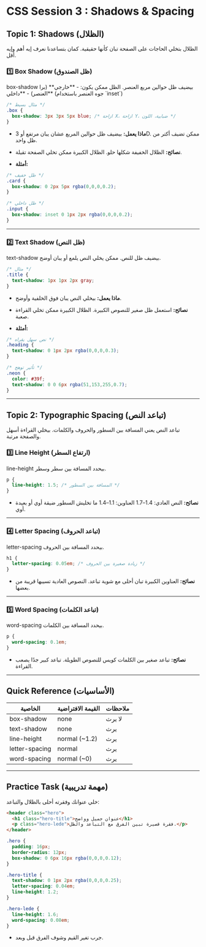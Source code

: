 # CSS Session 3 : Shadows & Spacing

## Topic 1: Shadows (الظلال)

<div class="arabic">
الظلال بتخلي الحاجات على الصفحة تبان كأنها حقيقية. كمان بتساعدنا نعرف إيه أهم وإيه أقل.
</div>

### 1️⃣ Box Shadow (ظل الصندوق)

<div class="arabic">
box-shadow بيضيف ظل حوالين مربع العنصر.  
الظل ممكن يكون:
- **خارجي** (برا العنصر)
- **داخلي** (جوه العنصر باستخدام `inset`)
</div>

```css
/* مثال بسيط */
.box {
  box-shadow: 3px 3px 5px blue; /* ازاحة X، ازاحة Y، ضبابية، اللون */
}
````

* **ماذا يعمل:**
  بيضيف ظل حوالين المربع عشان يبان مرتفع أو 3D.
  ممكن تضيف أكتر من ظل واحد.

* **نصائح:**
  الظلال الخفيفة شكلها حلو.
  الظلال الكبيرة ممكن تخلي الصفحة تقيلة.

* **أمثلة:**

```css
/* ظل خفيف */
.card {
  box-shadow: 0 2px 5px rgba(0,0,0,0.2);
}

/* ظل داخلي */
.input {
  box-shadow: inset 0 1px 2px rgba(0,0,0,0.2);
}
```

---

### 2️⃣ Text Shadow (ظل النص)

<div class="arabic">
text-shadow بيضيف ظل للنص.  
ممكن يخلي النص يلمع أو يبان أوضح.
</div>

```css
/* مثال */
.title {
  text-shadow: 1px 1px 2px gray;
}
```

* **ماذا يعمل:**
  بيخلي النص يبان فوق الخلفية وأوضح.

* **نصائح:**
  استعمل ظل صغير للنصوص الكبيرة.
  الظلال الكبيرة ممكن تخلي القراءة صعبة.

* **أمثلة:**

```css
/* نص سهل يقراه */
.heading {
  text-shadow: 0 1px 2px rgba(0,0,0,0.3);
}

/* تأثير توهج */
.neon {
  color: #39f;
  text-shadow: 0 0 6px rgba(51,153,255,0.7);
}
```

---

## Topic 2: Typographic Spacing (تباعد النص)

<div class="arabic">
تباعد النص يعني المسافة بين السطور والحروف والكلمات.  
بيخلي القراءة أسهل والصفحة مرتبة.
</div>

### 3️⃣ Line Height (ارتفاع السطر)

<div class="arabic">
line-height بيحدد المسافة بين سطر وسطر.
</div>

```css
p {
  line-height: 1.5; /* المسافة بين السطور */
}
```

* **نصائح:**
  النص العادي: 1.4–1.7
  العناوين: 1.1–1.4
  ما تخليش السطور ضيقة أوي أو بعيدة أوي.

---

### 4️⃣ Letter Spacing (تباعد الحروف)

<div class="arabic">
letter-spacing بيحدد المسافة بين الحروف.
</div>

```css
h1 {
  letter-spacing: 0.05em; /* زيادة صغيرة بين الحروف */
}
```

* **نصائح:**
  العناوين الكبيرة تبان أحلى مع شوية تباعد.
  النصوص العادية تسيبها قريبة من بعضها.

---

### 5️⃣ Word Spacing (تباعد الكلمات)

<div class="arabic">
word-spacing بيحدد المسافة بين الكلمات.
</div>

```css
p {
  word-spacing: 0.1em;
}
```

* **نصائح:**
  تباعد صغير بين الكلمات كويس للنصوص الطويلة.
  تباعد كبير جدًا يصعب القراءة.

---

## Quick Reference (الأساسيات)

| الخاصية        | القيمة الافتراضية | ملاحظات |
| -------------- | ----------------- | ------- |
| box-shadow     | none              | لا يرث  |
| text-shadow    | none              | يرث     |
| line-height    | normal (\~1.2)    | يرث     |
| letter-spacing | normal            | يرث     |
| word-spacing   | normal (\~0)      | يرث     |

---

## Practice Task (مهمة تدريبية)

<div class="arabic">
خلي عنوانك وفقرته أحلى بالظلال والتباعد:
</div>

```html
<header class="hero">
  <h1 class="hero-title">عنوان جميل وواضح</h1>
  <p class="hero-lede">فقرة قصيرة تبين الفرق مع التباعد والظل.</p>
</header>
```

```css
.hero {
  padding: 16px;
  border-radius: 12px;
  box-shadow: 0 6px 16px rgba(0,0,0,0.12);
}

.hero-title {
  text-shadow: 0 1px 2px rgba(0,0,0,0.25);
  letter-spacing: 0.04em;
  line-height: 1.2;
}

.hero-lede {
  line-height: 1.6;
  word-spacing: 0.08em;
}
```

* جرب تغير القيم وشوف الفرق قبل وبعد.

